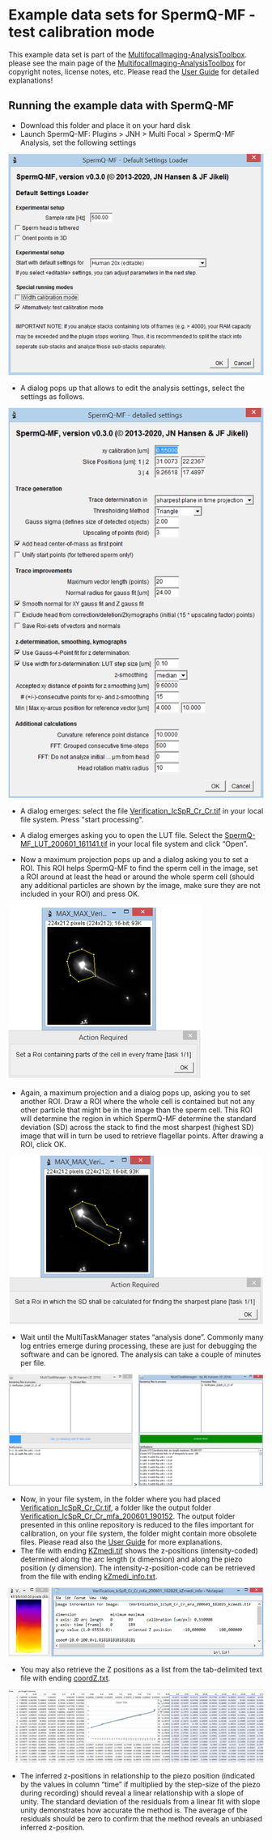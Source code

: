 ﻿# Example data sets for SpermQ-MF - test calibration mode
This example data set is part of the [MultifocalImaging-AnalysisToolbox](https://github.com/hansenjn/MultifocalImaging-AnalysisToolbox).  please see the main page of the [MultifocalImaging-AnalysisToolbox](https://github.com/hansenjn/MultifocalImaging-AnalysisToolbox) for copyright notes, license notes, etc. Please read the [User Guide](https://github.com/hansenjn/MultifocalImaging-AnalysisToolbox/tree/master/User%20Guide) for detailed explanations!

## Running the example data with SpermQ-MF
- Download this folder and place it on your hard disk
- Launch SpermQ-MF: Plugins > JNH > Multi Focal > SpermQ-MF Analysis, set the following settings

![](https://github.com/hansenjn/MultifocalImaging-AnalysisToolbox/blob/master/Example%20Data/Settings%20Images/SpermQ-MF_Verification_01.PNG?raw=true)

- A dialog pops up that allows to edit the analysis settings, select the settings as follows.

![](https://github.com/hansenjn/MultifocalImaging-AnalysisToolbox/blob/master/Example%20Data/Settings%20Images/SpermQ-MF_Verification_02.PNG?raw=true)

- A dialog emerges: select the file [Verification_IcSpR_Cr_Cr.tif](https://github.com/hansenjn/MultifocalImaging-AnalysisToolbox/blob/master/Example%20Data/SpermQ-MF/Verify%20LUT/Verification_IcSpR_Cr_Cr.tif) in your local file system. Press "start processing".
- A dialog emerges asking you to open the LUT file. Select the [SpermQ-MF_LUT_200601_161141.tif](https://github.com/hansenjn/MultifocalImaging-AnalysisToolbox/blob/master/Example%20Data/SpermQ-MF/Verify%20LUT/SpermQ-MF_LUT_200601_161141.tif) in your local file system and click “Open”.

- Now a maximum projection pops up and a dialog asking you to set a ROI. This ROI helps SpermQ-MF to find the sperm cell in the image, set a ROI around at least the head or around the whole sperm cell (should any additional particles are shown by the image, make sure they are not included in your ROI) and press OK.

![](https://github.com/hansenjn/MultifocalImaging-AnalysisToolbox/blob/master/Example%20Data/Settings%20Images/SpermQ-MF_Verification_03.PNG?raw=true)

- Again, a maximum projection and a dialog pops up, asking you to set another ROI. Draw a ROI where the whole cell is contained but not any other particle that might be in the image than the sperm cell. This ROI will determine the region in which SpermQ-MF determine the standard deviation (SD) across the stack to find the most sharpest (highest SD) image that will in turn be used to retrieve flagellar points. After drawing a ROI, click OK.

![](https://github.com/hansenjn/MultifocalImaging-AnalysisToolbox/blob/master/Example%20Data/Settings%20Images/SpermQ-MF_Verification_04.PNG?raw=true)

- Wait until the MultiTaskManager states “analysis done”. Commonly many log entries emerge during processing, these are just for debugging the software and can be ignored. The analysis can take a couple of minutes per file.

![](https://github.com/hansenjn/MultifocalImaging-AnalysisToolbox/blob/master/Example%20Data/Settings%20Images/SpermQ-MF_Verification_05.PNG?raw=true)

- Now, in your file system, in the folder where you had placed [Verification_IcSpR_Cr_Cr.tif](https://github.com/hansenjn/MultifocalImaging-AnalysisToolbox/blob/master/Example%20Data/SpermQ-MF/Verify%20LUT/Verification_IcSpR_Cr_Cr.tif), a folder like the output folder [Verification_IcSpR_Cr_Cr_mfa_200601_190152](https://github.com/hansenjn/MultifocalImaging-AnalysisToolbox/tree/master/Example%20Data/SpermQ-MF/Verify%20LUT/Verification_IcSpR_Cr_Cr_mfa_200601_190152). The output folder presented in this online repository is reduced to the files important for calibration, on your file system, the folder might contain more obsolete files. Please read also the [User Guide](https://github.com/hansenjn/MultifocalImaging-AnalysisToolbox/tree/master/User%20Guide) for more explanations.
- The file with ending [KZmedi.tif](https://github.com/hansenjn/MultifocalImaging-AnalysisToolbox/blob/master/Example%20Data/SpermQ-MF/Verify%20LUT/Verification_IcSpR_Cr_Cr_mfa_200601_190152/Verification_IcSpR_Cr_Cr_mfa_200601_190152_kZmedi.tif) shows the z-positions (intensity-coded) determined along the arc length (x dimension) and along the piezo position (y dimension). The intensity-z-position-code can be retrieved from the file with ending [kZmedi_info.txt](https://github.com/hansenjn/MultifocalImaging-AnalysisToolbox/blob/master/Example%20Data/SpermQ-MF/Verify%20LUT/Verification_IcSpR_Cr_Cr_mfa_200601_190152/Verification_IcSpR_Cr_Cr_mfa_200601_190152_kZmedi_info.txt). 

![](https://github.com/hansenjn/MultifocalImaging-AnalysisToolbox/blob/master/Example%20Data/Settings%20Images/SpermQ-MF_Verification_06.PNG?raw=true)

- You may also retrieve the Z positions as a list from the tab-delimited text file with ending [coordZ.txt](https://github.com/hansenjn/MultifocalImaging-AnalysisToolbox/blob/master/Example%20Data/SpermQ-MF/Verify%20LUT/Verification_IcSpR_Cr_Cr_mfa_200601_190152/Verification_IcSpR_Cr_Cr_mfa_200601_190152_coordZ.txt).

![](https://github.com/hansenjn/MultifocalImaging-AnalysisToolbox/blob/master/Example%20Data/Settings%20Images/SpermQ-MF_Verification_07.PNG?raw=true)

- The inferred z-positions in relationship to the piezo position (indicated by the values in column “time” if multiplied by the step-size of the piezo during recording) should reveal a linear relationship with a slope of unity. The standard deviation of the residuals from a linear fit with slope unity demonstrates how accurate the method is. The average of the residuals should be zero to confirm that the method reveals an unbiased inferred z-position.
